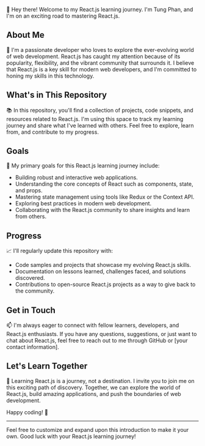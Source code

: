 


👋 Hey there! Welcome to my React.js learning journey. I'm Tung Phan, and I'm on an exciting road to mastering React.js. 

## About Me

🚀 I'm a passionate developer who loves to explore the ever-evolving world of web development. React.js has caught my attention because of its popularity, flexibility, and the vibrant community that surrounds it. I believe that React.js is a key skill for modern web developers, and I'm committed to honing my skills in this technology.

## What's in This Repository

📚 In this repository, you'll find a collection of projects, code snippets, and resources related to React.js. I'm using this space to track my learning journey and share what I've learned with others. Feel free to explore, learn from, and contribute to my progress.

## Goals

🎯 My primary goals for this React.js learning journey include:

- Building robust and interactive web applications.
- Understanding the core concepts of React such as components, state, and props.
- Mastering state management using tools like Redux or the Context API.
- Exploring best practices in modern web development.
- Collaborating with the React.js community to share insights and learn from others.

## Progress

📈 I'll regularly update this repository with:

- Code samples and projects that showcase my evolving React.js skills.
- Documentation on lessons learned, challenges faced, and solutions discovered.
- Contributions to open-source React.js projects as a way to give back to the community.

## Get in Touch

📫 I'm always eager to connect with fellow learners, developers, and React.js enthusiasts. If you have any questions, suggestions, or just want to chat about React.js, feel free to reach out to me through GitHub or [your contact information].

## Let's Learn Together

🌟 Learning React.js is a journey, not a destination. I invite you to join me on this exciting path of discovery. Together, we can explore the world of React.js, build amazing applications, and push the boundaries of web development.

Happy coding! 🚀

---

Feel free to customize and expand upon this introduction to make it your own. Good luck with your React.js learning journey!
